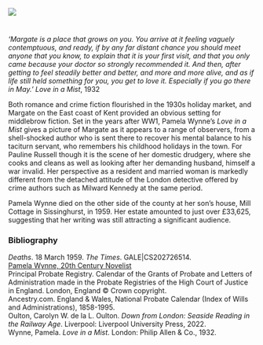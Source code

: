 <a href="https://beta.kent-maps.online"><img src="https://beta.kent-maps.online/juncture/ve-button.png"></a>
<param ve-config title="Pamela Wynne (Winifred Mary Scott, née Watson) 1879-1959" author="Carolyn Oulton" layout="vtl" banner="https://upload.wikimedia.org/wikipedia/commons/3/32/The_harbor_I._Margate_England.jpg" description="Prof. Carolyn Oulton introduces the key characters and Margate setting of Pamela Wynne’s novel: Love in a Mist.">

<!-- Global Entities -->
<param ve-entity eid="Q618045" aliases="Margate">
<param ve-entity eid="Q15063189" aliases="Sissinghurst">
<param ve-entity eid="Q107338949" aliases="Mill Cottage">

<!-- Base map centred on Nash Court -->
<param ve-map center="Q26386990" zoom="13">

<!-- Historical map layers -->
<param ve-map-layer active allmaps allmaps-id="542e2ed0e875aeb4" title="OS East Kent 1945">

#

_‘Margate is a place that grows on you. You arrive at it feeling vaguely contemptuous, and ready, if by any far distant chance you should meet anyone that you know, to explain that it is your first visit, and that you only came because your doctor so strongly recommended it. And then, after getting to feel steadily better and better, and more and more alive, and as if life still held something for you, you get to love it. Especially if you go there in May.’_
	_Love in a Mist_, 1932
<param ve-image url="https://raw.githubusercontent.com/kent-map/images/main/20c/Lovemist.jpg" label="Love in a Mist" attribution="Estate of of R. John Holmgren">

Both romance and crime fiction flourished in the 1930s holiday market, and Margate on the East coast of Kent provided an obvious setting for middlebrow fiction. Set in the years after WW1, Pamela Wynne’s _Love in a Mist_ gives a picture of Margate as it appears to a range of observers, from a shell-shocked author who is sent there to recover his mental balance to his taciturn servant, who remembers his childhood holidays in the town. For Pauline Russell though it is the scene of her domestic drudgery, where she cooks and cleans as well as looking after her demanding husband, himself a war invalid. Her perspective as a resident and married woman is markedly different from the detached attitude of the London detective offered by crime authors such as Milward Kennedy at the same period. 
<param ve-image url="https://upload.wikimedia.org/wikipedia/commons/0/0f/The_harbor_II._Margate_England.jpg" label="Margate Habour" attribution="Snapshots Of  The Past, CC BY-SA 2.0, via Wikimedia Commons">

Pamela Wynne died on the other side of the county at her son’s house, Mill Cottage in Sissinghurst, in 1959. Her estate amounted to just over £33,625, suggesting that her writing was still attracting a significant audience.
<param ve-image url="https://upload.wikimedia.org/wikipedia/commons/8/8b/The_Street%2C_Sissinghurst%2C_Cranbrook%2C_Kent.jpg" label="The Street, Sissinghurst, Cranbrook, Kent" attribution="Nathaniel Lloyd (1867-1933), Public domain, via Wikimedia Commons">
<param ve-map center="Q15063189" zoom="10">
<param ve-map center="Q107338949" zoom="10">

### Bibliography 
_Deaths_. 18 March 1959. _The Times_. GALE|CS202726514.   
[Pamela Wynne, 20th Century Novelist](https://pamela-wynne.webs.com/biography.htm)   
Principal Probate Registry. Calendar of the Grants of Probate and Letters of Administration made in the Probate Registries of the High Court of Justice in England. London, England © Crown copyright.   
Ancestry.com. England & Wales, National Probate Calendar (Index of Wills and Administrations), 1858-1995.  
Oulton, Carolyn W. de la L. Oulton. _Down from London: Seaside Reading in the Railway Age_. Liverpool: Liverpool University Press, 2022.   
Wynne, Pamela. _Love in a Mist_. London: Philip Allen & Co., 1932.   

